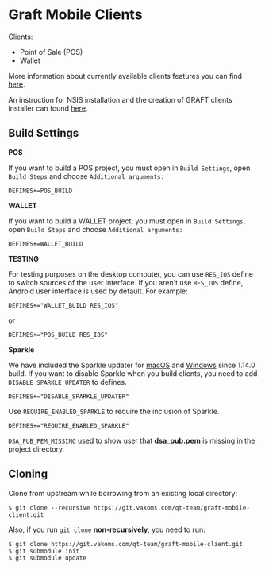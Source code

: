 # Graft Mobile Clients

Clients:
* Point of Sale (POS)
* Wallet

More information about currently available clients features you can find [here](FEATURES.md).

An instruction for NSIS installation and the creation of GRAFT clients installer can found [here](doc/NSIS_DOC.md).

## Build Settings ##
**POS**

If you want to build a POS project, you must open in `Build Settings`, open `Build Steps` and choose `Additional arguments:`

```
DEFINES+=POS_BUILD
```

**WALLET**

If you want to build a WALLET project, you must open in `Build Settings`, open `Build Steps` and choose `Additional arguments:`

```
DEFINES+=WALLET_BUILD
```

**TESTING**

For testing purposes on the desktop computer, you can use `RES_IOS` define to switch sources of the user interface. If you 
aren't use `RES_IOS` define, Android user interface is used by default. For example:

```
DEFINES+="WALLET_BUILD RES_IOS"
```

or

```
DEFINES+="POS_BUILD RES_IOS"
```

**Sparkle**

We have included the Sparkle updater for [macOS](https://sparkle-project.org/) and [Windows](https://winsparkle.org/) since 1.14.0 build. If you want to disable Sparkle when you build clients, you need to add `DISABLE_SPARKLE_UPDATER` to defines.

```
DEFINES+="DISABLE_SPARKLE_UPDATER"
```

Use `REQUIRE_ENABLED_SPARKLE` to require the inclusion of Sparkle.

```
DEFINES+="REQUIRE_ENABLED_SPARKLE"
```

`DSA_PUB_PEM_MISSING` used to show user that **dsa_pub.pem** is missing in the project directory.

## Cloning ##

Clone from upstream while borrowing from an existing local directory:

```
$ git clone --recursive https://git.vakoms.com/qt-team/graft-mobile-client.git
```

Also, if you run `git clone` **non-recursively**, you need to run:

```
$ git clone https://git.vakoms.com/qt-team/graft-mobile-client.git
$ git submodule init
$ git submodule update
```
